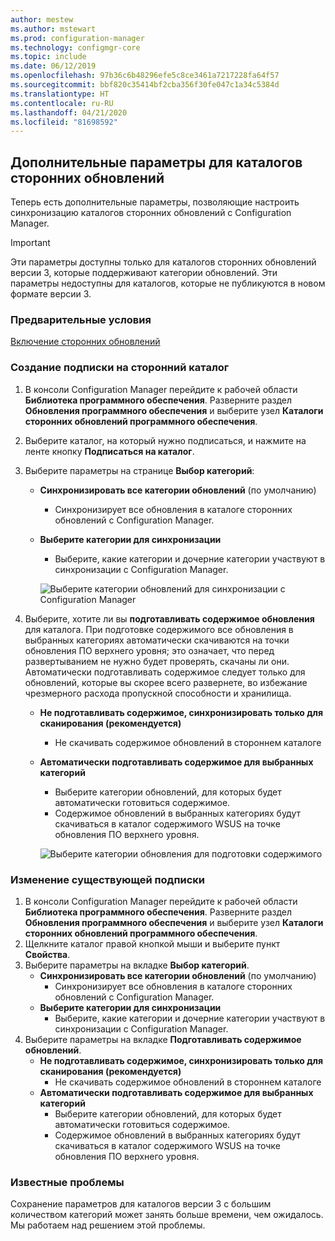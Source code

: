 ```yaml
---
author: mestew
ms.author: mstewart
ms.prod: configuration-manager
ms.technology: configmgr-core
ms.topic: include
ms.date: 06/12/2019
ms.openlocfilehash: 97b36c6b48296efe5c8ce3461a7217228fa64f57
ms.sourcegitcommit: bbf820c35414bf2cba356f30fe047c1a34c5384d
ms.translationtype: HT
ms.contentlocale: ru-RU
ms.lasthandoff: 04/21/2020
ms.locfileid: "81698592"
---
```

## <a name="additional-options-for-third-party-update-catalogs"></a>Дополнительные параметры для каталогов сторонних обновлений

Теперь есть дополнительные параметры, позволяющие настроить синхронизацию каталогов сторонних обновлений с Configuration Manager. 

> [!IMPORTANT]
> Эти параметры доступны только для каталогов сторонних обновлений версии 3, которые поддерживают категории обновлений. Эти параметры недоступны для каталогов, которые не публикуются в новом формате версии 3.

### <a name="prerequisites"></a>Предварительные условия

[Включение сторонних обновлений](https://docs.microsoft.com/sccm/sum/deploy-use/third-party-software-updates)

### <a name="new-subscription-to-a-third-party-catalog"></a>Создание подписки на сторонний каталог

1. В консоли Configuration Manager перейдите к рабочей области **Библиотека программного обеспечения**. Разверните раздел **Обновления программного обеспечения** и выберите узел **Каталоги сторонних обновлений программного обеспечения**.
1. Выберите каталог, на который нужно подписаться, и нажмите на ленте кнопку **Подписаться на каталог**.
1. Выберите параметры на странице **Выбор категорий**:

   - **Синхронизировать все категории обновлений** (по умолчанию)
       - Синхронизирует все обновления в каталоге сторонних обновлений с Configuration Manager.
   -  **Выберите категории для синхронизации**
       - Выберите, какие категории и дочерние категории участвуют в синхронизации с Configuration Manager.

      ![Выберите категории обновлений для синхронизации с Configuration Manager](../../media/4469002-select-categories-for-sync.png)

1. Выберите, хотите ли вы **подготавливать содержимое обновления** для каталога. При подготовке содержимого все обновления в выбранных категориях автоматически скачиваются на точки обновления ПО верхнего уровня; это означает, что перед развертыванием не нужно будет проверять, скачаны ли они. Автоматически подготавливать содержимое следует только для обновлений, которые вы скорее всего развернете, во избежание чрезмерного расхода пропускной способности и хранилища.

   - **Не подготавливать содержимое, синхронизировать только для сканирования (рекомендуется)**
     - Не скачивать содержимое обновлений в стороннем каталоге
   - **Автоматически подготавливать содержимое для выбранных категорий**
     - Выберите категории обновлений, для которых будет автоматически готовиться содержимое.
     - Содержимое обновлений в выбранных категориях будут скачиваться в каталог содержимого WSUS на точке обновления ПО верхнего уровня.

      ![Выберите категории обновления для подготовки содержимого](../../media/4469002-stage-content.png)

### <a name="edit-an-existing-subscription"></a>Изменение существующей подписки

1. В консоли Configuration Manager перейдите к рабочей области **Библиотека программного обеспечения**. Разверните раздел **Обновления программного обеспечения** и выберите узел **Каталоги сторонних обновлений программного обеспечения**.
1. Щелкните каталог правой кнопкой мыши и выберите пункт **Свойства**.
1. Выберите параметры на вкладке **Выбор категорий**.
   - **Синхронизировать все категории обновлений** (по умолчанию)
       - Синхронизирует все обновления в каталоге сторонних обновлений с Configuration Manager.
   -  **Выберите категории для синхронизации**
       - Выберите, какие категории и дочерние категории участвуют в синхронизации с Configuration Manager.
1. Выберите параметры на вкладке **Подготавливать содержимое обновлений**.
   - **Не подготавливать содержимое, синхронизировать только для сканирования (рекомендуется)**
     - Не скачивать содержимое обновлений в стороннем каталоге
   - **Автоматически подготавливать содержимое для выбранных категорий**
     - Выберите категории обновлений, для которых будет автоматически готовиться содержимое.
     - Содержимое обновлений в выбранных категориях будут скачиваться в каталог содержимого WSUS на точке обновления ПО верхнего уровня. 

### <a name="known-issues"></a>Известные проблемы

Сохранение параметров для каталогов версии 3 с большим количеством категорий может занять больше времени, чем ожидалось. Мы работаем над решением этой проблемы. 
